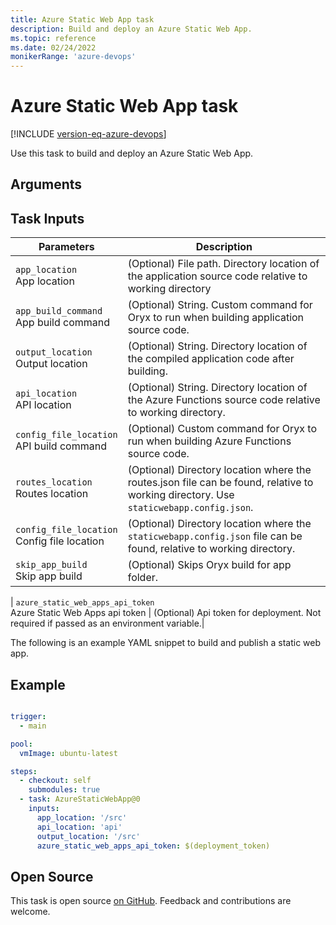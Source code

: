 ```yaml
---
title: Azure Static Web App task
description: Build and deploy an Azure Static Web App.
ms.topic: reference
ms.date: 02/24/2022
monikerRange: 'azure-devops'
---
```


# Azure Static Web App task

[!INCLUDE [version-eq-azure-devops](../../../includes/version-eq-azure-devops.md)]

Use this task to build and deploy an Azure Static Web App.

## Arguments

## Task Inputs

| Parameters | Description |
|------------|-------------|
| `app_location`<br/>App location | (Optional) File path. Directory location of the application source code relative to working directory |
| `app_build_command`<br/>App build command | (Optional) String. Custom command for Oryx to run when building application source code. |
| `output_location`<br/>Output location | (Optional) String. Directory location of the compiled application code after building. |
| `api_location`<br/>API location | (Optional) String. Directory location of the Azure Functions source code relative to working directory. |
| `config_file_location`<br/>API build command | (Optional) Custom command for Oryx to run when building Azure Functions source code. |
| `routes_location`<br/>Routes location | (Optional) Directory location where the routes.json file can be found, relative to working directory. Use `staticwebapp.config.json`. |
| `config_file_location`<br/>Config file location | (Optional) Directory location where the `staticwebapp.config.json` file can be found, relative to working directory. |
| `skip_app_build`<br/>Skip app build | (Optional) Skips Oryx build for app folder.|

| `azure_static_web_apps_api_token`<br/>Azure Static Web Apps api token | (Optional) Api token for deployment. Not required if passed as an environment variable.|


The following is an example YAML snippet to build and publish a static web app.

## Example

```YAML

trigger:
  - main

pool:
  vmImage: ubuntu-latest

steps:
  - checkout: self
    submodules: true
  - task: AzureStaticWebApp@0
    inputs:
      app_location: '/src'
      api_location: 'api'
      output_location: '/src'
      azure_static_web_apps_api_token: $(deployment_token)
```


## Open Source

This task is open source [on GitHub](https://github.com/Microsoft/azure-pipelines-tasks). Feedback and contributions are welcome.
